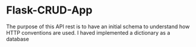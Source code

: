 # Flask-CRUD-App

The purpose of this API rest is to have an initial schema to understand how HTTP conventions are used.
I haved implemented a dictionary as a database
